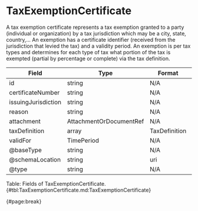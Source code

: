 <!--
    ATTENTION: This file was generated via gradle!
               Do NOT manually edit this file! Any such changes will be overwritten!
-->

# TaxExemptionCertificate

A tax exemption certificate represents a tax exemption granted to a party (individual or organization) by a tax jurisdiction which may be a city, state, country,...
An exemption has a certificate identifier (received from the jurisdiction that levied the tax) and a validity period.
An exemption is per tax types and determines for each type of tax what portion of the tax is exempted (partial by percentage or complete) via the tax definition.

| Field | Type | Format | Required |
| ------- | ------- | ------- | --- |
| id | string | N/A | No |
| certificateNumber | string | N/A | No |
| issuingJurisdiction | string | N/A | No |
| reason | string | N/A | No |
| attachment | AttachmentOrDocumentRef | N/A | No |
| taxDefinition | array | TaxDefinition | No |
| validFor | TimePeriod | N/A | No |
| @baseType | string | N/A | No |
| @schemaLocation | string | uri | No |
| @type | string | N/A | No |

Table: Fields of TaxExemptionCertificate. {#tbl:TaxExemptionCertificate.md:TaxExemptionCertificate}

{#page:break}
